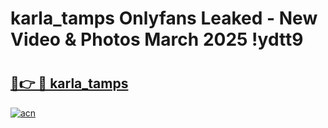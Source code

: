 # karla_tamps Onlyfans Leaked - New Video & Photos March 2025 !ydtt9

# <h2><a href="https://yg45e4.iuczelnia.edu.pl?title=karla_tamps&ref=ydtt9">🔗👉 🔴 karla_tamps</a></h2>

[![acn](https://github.com/user-attachments/assets/0f9c940e-d8b0-45ae-aac7-cd30a18b3e1c)](https://yg45e4.iuczelnia.edu.pl?title=karla_tamps&ref=ydtt9)

